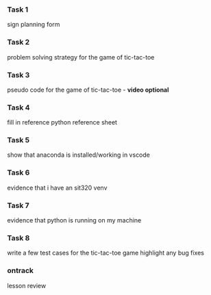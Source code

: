 ### Task 1
sign planning form

### Task 2
problem solving strategy for the game of tic-tac-toe

### Task 3
pseudo code for the game of tic-tac-toe - **video optional**

### Task 4
fill in reference python reference sheet

### Task 5
show that anaconda is installed/working in vscode

### Task 6
evidence that i have an sit320 venv

### Task 7
evidence that python is running on my machine

### Task 8
write a few test cases for the tic-tac-toe game
highlight any bug fixes

### ontrack
lesson review


